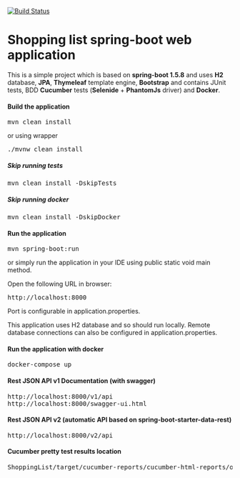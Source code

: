 [![Build Status](https://travis-ci.org/rodionovsasha/ShoppingList.svg?branch=master)](https://travis-ci.org/rodionovsasha/ShoppingList)

# Shopping list spring-boot web application

This is a simple project which is based on **spring-boot 1.5.8** and uses **H2** database, **JPA**, **Thymeleaf** template engine, **Bootstrap** and contains JUnit tests, BDD **Cucumber** tests (**Selenide** + **PhantomJs** driver) and **Docker**.

#### Build the application
<pre>
mvn clean install
</pre>
or using wrapper
<pre>
./mvnw clean install
</pre>
##### Skip running tests
<pre>
mvn clean install -DskipTests
</pre>
##### Skip running docker
<pre>
mvn clean install -DskipDocker
</pre>

#### Run the application
<pre>
mvn spring-boot:run
</pre>
or simply run the application in your IDE using public static void main method.

Open the following URL in browser:
<pre>
http://localhost:8000
</pre>
Port is configurable in application.properties.

This application uses H2 database and so should run locally.
Remote database connections can also be configured in application.properties.

#### Run the application with docker
<pre>
docker-compose up
</pre>

#### Rest JSON API v1 Documentation (with swagger)
<pre>
http://localhost:8000/v1/api
http://localhost:8000/swagger-ui.html
</pre>

#### Rest JSON API v2 (automatic API based on spring-boot-starter-data-rest)
<pre>
http://localhost:8000/v2/api
</pre>

#### Cucumber pretty test results location
<pre>
ShoppingList/target/cucumber-reports/cucumber-html-reports/overview-features.html
</pre>